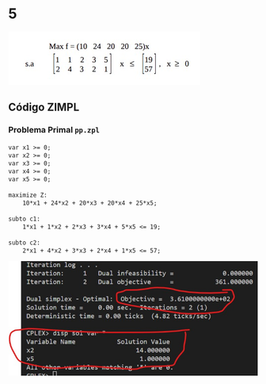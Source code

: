 # 5

![image](resources/ex.jpg)

## Código ZIMPL

### Problema Primal `pp.zpl`

    var x1 >= 0;
    var x2 >= 0;
    var x3 >= 0;
    var x4 >= 0;
    var x5 >= 0;

    maximize Z:
        10*x1 + 24*x2 + 20*x3 + 20*x4 + 25*x5;

    subto c1:
        1*x1 + 1*x2 + 2*x3 + 3*x4 + 5*x5 <= 19;

    subto c2:
        2*x1 + 4*x2 + 3*x3 + 2*x4 + 1*x5 <= 57;

![image](resources/sol.jpg)
